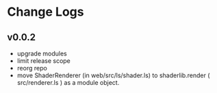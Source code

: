 # Change Logs

## v0.0.2

 - upgrade modules
 - limit release scope
 - reorg repo
 - move ShaderRenderer (in web/src/ls/shader.ls) to shaderlib.render ( src/renderer.ls ) as a module object.
